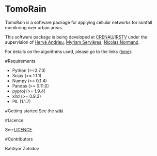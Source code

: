 # TomoRain

TomoRain is a software package for applying cellular networks for rainfall monitoring over urban areas.

This software package is being developed at [CRENAU][7]/[IRSTV][8] under the supervision of [Hervé Andrieu][1], [Myriam Servières][2], [Nicolas Normand][3].

For details on the algorithms used, please go to the links ([here][4]).

#Requirements

- Python (>=2.7.3)
- Scipy  (>= 1.1.1)
- Numpy  (>= 0.1.4)
- Pandas (>= 0.11.0)
- pyproj (>= 1.9.4)
- xlrd   (>= 0.9.2)
- PIL    (1.1.7)

#Getting started
See the [wiki][5]

#Licence

See [LICENCE][6].

#Contributors

Bahtiyor Zohidov

[1]: http://www.irstv.fr/fr/annuaire/179?view=liste
[2]: http://www.crenau.archi.fr/?q=fr/myriam-servi-res
[3]: http://www.irccyn.ec-nantes.fr/fr/annuaire?action=details&uid=normand
[4]: http://adsabs.harvard.edu/abs/2014EGUGA..1611911Z
[5]: https://github.com/bzohidov/TomoRain/wiki
[6]: https://github.com/bzohidov/TomoRain/blob/master/LICENCE
[7]: http://www.crenau.archi.fr/?q=fr
[8]: http://www.irstv.fr/fr/
